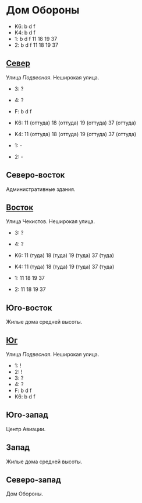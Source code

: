 # Дом Обороны

* K6:   b   d   f
* K4:   b   d   f
* 1:    b   d   f
        11  18  19  37
* 2:    b   d   f
        11  18  19  37

## [Север](./10585045.md)

Улица *Подвесная*.
Неширокая улица.

* 3:    ?
* 4:    ?
* F:    b   d   f

* K6:   11 (оттуда) 18 (оттуда) 19 (оттуда) 37 (оттуда)
* K4:   11 (оттуда) 18 (оттуда) 19 (оттуда) 37 (оттуда)
* 1:    -
* 2:    -

## Северо-восток

Административные здания.

## [Восток](./590050.md)

Улица Чекистов.
Неширокая улица.

* 3:    ?
* 4:    ?

* K6:   11 (туда)   18 (туда)   19 (туда)   37 (туда)
* K4:   11 (туда)   18 (туда)   19 (туда)   37 (туда)
* 1:    11  18  19  37
* 2:    11  18  19  37

## Юго-восток

Жилые дома средней высоты.

## [Юг](./10585060.md)

Улица *Подвесная*.
Неширокая улица.

* 1:    !
* 2:    !
* 3:    ?
* 4:    ?
* F:    b   d   f
* K6:   b   d   f

## Юго-запад

Центр Авиации.

## Запад

Жилые дома средней высоты.

## Северо-запад

Дом Обороны.
